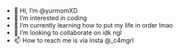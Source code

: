 - 👋 Hi, I’m @yurmomXD
- 👀 I’m interested in coding 
- 🌱 I’m currently learning how to put my life in order lmao
- 💞️ I’m looking to collaborate on idk ngl
- 📫 How to reach me is via insta @_c4mgrl

<!---
yurmomXD/yurmomXD is a ✨ special ✨ repository because its `README.md` (this file) appears on your GitHub profile.
You can click the Preview link to take a look at your changes.
--->
